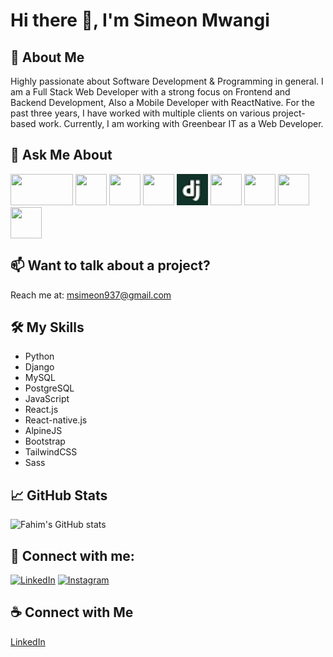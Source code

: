 # Hi there 👋, I'm Simeon Mwangi

## 🚀 About Me
Highly passionate about Software Development & Programming in general. I am a Full Stack Web Developer with a strong focus on Frontend and Backend Development, Also a Mobile Developer with ReactNative. For the past three years, I have worked with multiple clients on various project-based work. Currently, I am working with Greenbear IT as a Web Developer.

<!--## 👨‍💻 Projects
All of my projects are available at [fahimanzam.netlify.app](https://fahimanzam.netlify.app) -->

## 💬 Ask Me About
<p align="left">
  <img src="https://www.python.org/static/img/python-logo@2x.png" width="100" height="50" />
  <img src="https://upload.wikimedia.org/wikipedia/commons/0/0a/MySQL_textlogo.svg" width="50" height="50" />
  <img src="https://upload.wikimedia.org/wikipedia/commons/2/29/Postgresql_elephant.svg" width="50" height="50" />
  <img src="https://upload.wikimedia.org/wikipedia/commons/6/6a/JavaScript-logo.png" width="50" height="50" />
  <img src="data:image/png;base64,iVBORw0KGgoAAAANSUhEUgAAABwAAAAcCAMAAABF0y+mAAAAaVBMVEURMigAKx8AKBsKLyRmc256hYFAU0wAJhp0f3s6T0gAGADf4uH///+FkIwAAADm6OeBjIja3NsACwDFysjq7OsAEwAAIhSUnZrv8fD29/cAEACwtrTP0tEhPTTAxsRSY12co6AAHQxbamUrGWKdAAAAv0lEQVR4AWIYaACojS4SEIahIIDGE9Kpu8v974g7H3ZMvS8eLoQ83yhTWhurnN4R6gMgjGIgsQSmJwx+YJbHheNvYn0ZndBGUVS9kqzqtCnaI3b9MCj+YmOLcy4D0uIZuwDA1LfnAb0hnwGYY58U2hoIMuZJrBYgLb+g0AB4RTZ7VABNnRTkaK3DJUc8lnAvyCoztQDaWEUAFH/brrVbhe/8ugEYJaNibQPEHUWXYWPmjIwMm3ar2JfYteLszzkAujcN06GBllAAAAAASUVORK5CYII=" width="50" height="50" />
  <img src="https://upload.wikimedia.org/wikipedia/commons/5/5d/Alpine.js_logo.svg" width="50" height="50" />
  <img src="https://upload.wikimedia.org/wikipedia/commons/b/b2/Bootstrap_logo.svg" width="50" height="50" />
  <img src="https://upload.wikimedia.org/wikipedia/commons/d/d5/Tailwind_CSS_Logo.svg" width="50" height="50" />
  <img src="https://upload.wikimedia.org/wikipedia/commons/9/96/Sass_Logo_Color.svg" width="50" height="50" />
</p>

## 📫 Want to talk about a project?
Reach me at: msimeon937@gmail.com

## 🛠️ My Skills
- Python
- Django
- MySQL
- PostgreSQL
- JavaScript
- React.js
- React-native.js
- AlpineJS
- Bootstrap
- TailwindCSS
- Sass

## 📈 GitHub Stats
![Fahim's GitHub stats](https://github-readme-stats.vercel.app/api?username=symoh-42&show_icons=true&theme=radical)

## 🤝 Connect with me:
[![LinkedIn](https://upload.wikimedia.org/wikipedia/commons/c/ca/LinkedIn_logo_initials.png)](https://www.linkedin.com/in/fahim-anzam-dip) 
[![Instagram](https://upload.wikimedia.org/wikipedia/commons/a/a5/Instagram_icon.png)](https://www.instagram.com/your-profile)


## ☕ Connect with Me
[LinkedIn](https://www.linkedin.com/in/simeon-mwangi/)
